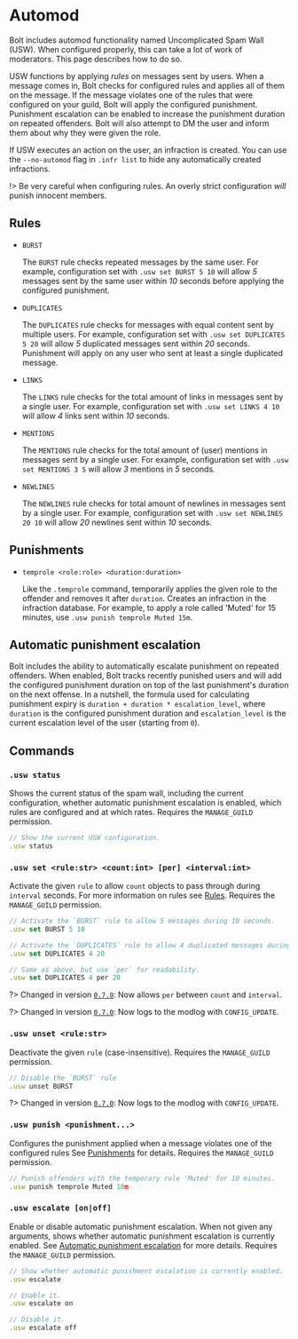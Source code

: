# Automod
Bolt includes automod functionality named Uncomplicated Spam Wall (USW).
When configured properly, this can take a lot of work of moderators. This page describes how to do so.

USW functions by applying *rules* on messages sent by users.
When a message comes in, Bolt checks for configured rules and applies all of them on the message.
If the message violates one of the rules that were configured on your guild, Bolt will apply the configured punishment.
Punishment escalation can be enabled to increase the punishment duration on repeated offenders.
Bolt will also attempt to DM the user and inform them about why they were given the role.

If USW executes an action on the user, an infraction is created.
You can use the `--no-automod` flag in `.infr list` to hide any automatically created infractions.

!> Be very careful when configuring rules.
An overly strict configuration *will* punish innocent members.


## Rules
- `BURST`

  The `BURST` rule checks repeated messages by the same user.
  For example, configuration set with `.usw set BURST 5 10` will allow
  *5* messages sent by the same user within *10* seconds before applying
  the configured punishment.

- `DUPLICATES`

  The `DUPLICATES` rule checks for messages with equal content
  sent by multiple users. For example, configuration set with
  `.usw set DUPLICATES 5 20` will allow *5* duplicated messages sent
  within *20* seconds. Punishment will apply on any user who
  sent at least a single duplicated message.

- `LINKS`

  The `LINKS` rule checks for the total amount of links in messages
  sent by a single user. For example, configuration set with
  `.usw set LINKS 4 10` will allow *4* links sent within *10* seconds.

- `MENTIONS`

  The `MENTIONS` rule checks for the total amount of (user) mentions in
  messages sent by a single user. For example, configuration set with
  `.usw set MENTIONS 3 5` will allow *3* mentions in *5* seconds.

- `NEWLINES`

  The `NEWLINES` rule checks for total amount of newlines in messages
  sent by a single user. For example, configuration set with
  `.usw set NEWLINES 20 10` will allow *20* newlines sent within *10* seconds.


## Punishments
- `temprole <role:role> <duration:duration>`

  Like the `.temprole` command, temporarily applies the given role to the offender
  and removes it after `duration`. Creates an infraction in the infraction database.
  For example, to apply a role called 'Muted' for 15 minutes, use `.usw punish temprole Muted 15m`.


## Automatic punishment escalation
Bolt includes the ability to automatically escalate punishment on repeated offenders.
When enabled, Bolt tracks recently punished users and will add the configured punishment duration
on top of the last punishment's duration on the next offense. In a nutshell, the formula used
for calculating punishment expiry is `duration + duration * escalation_level`, where `duration`
is the configured punishment duration and `escalation_level` is the current escalation level
of the user (starting from `0`).


## Commands
### `.usw status`
Shows the current status of the spam wall, including the current configuration,
whether automatic punishment escalation is enabled,
which rules are configured and at which rates.
Requires the `MANAGE_GUILD` permission.
```js
// Show the current USW configuration.
.usw status
```


### `.usw set <rule:str> <count:int> [per] <interval:int>`
Activate the given `rule` to allow `count` objects to pass through during `interval` seconds.
For more information on rules see [Rules](#rules).
Requires the `MANAGE_GUILD` permission.
```js
// Activate the `BURST` rule to allow 5 messages during 10 seconds.
.usw set BURST 5 10

// Activate the `DUPLICATES` rule to allow 4 duplicated messages during 20 seconds.
.usw set DUPLICATES 4 20

// Same as above, but use `per` for readability.
.usw set DUPLICATES 4 per 20
```

?> Changed in version [`0.7.0`](docs/changelog#v060): Now allows `per` between `count` and `interval`.

?> Changed in version [`0.7.0`](docs/changelog#v070): Now logs to the modlog with `CONFIG_UPDATE`.


### `.usw unset <rule:str>`
Deactivate the given `rule` (case-insensitive).
Requires the `MANAGE_GUILD` permission.
```js
// Disable the `BURST` rule
.usw unset BURST
```

?> Changed in version [`0.7.0`](docs/changelog#v070): Now logs to the modlog with `CONFIG_UPDATE`.


### `.usw punish <punishment...>`
Configures the punishment applied when a message violates one of the configured rules
See [Punishments](#punishments) for details.
Requires the `MANAGE_GUILD` permission.
```js
// Punish offenders with the temporary role 'Muted' for 10 minutes.
.usw punish temprole Muted 10m
```


### `.usw escalate [on|off]`
Enable or disable automatic punishment escalation.
When not given any arguments, shows whether automatic punishment escalation is currently enabled.
See [Automatic punishment escalation](#automatic-punishment-escalation) for more details.
Requires the `MANAGE_GUILD` permission.
```js
// Show whether automatic punishment escalation is currently enabled.
.usw escalate

// Enable it.
.usw escalate on

// Disable it.
.usw escalate off
```

